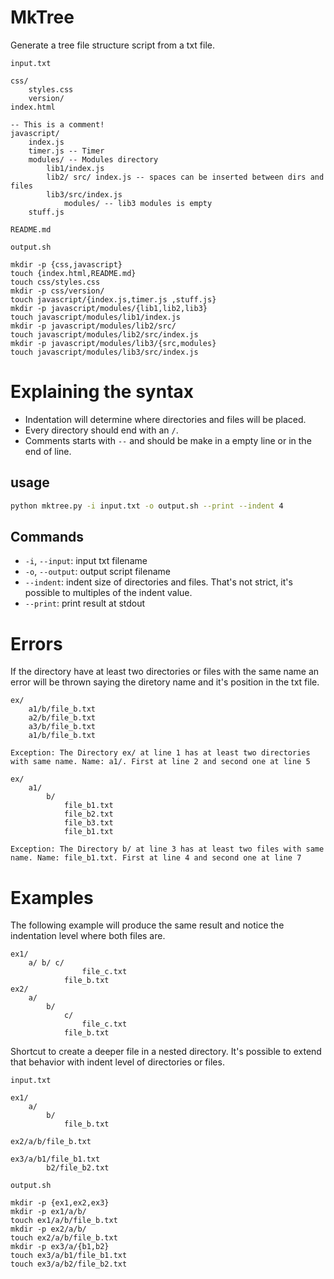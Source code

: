# MkTree

Generate a tree file structure script from a txt file.

`input.txt`
```
css/
    styles.css
    version/
index.html

-- This is a comment!
javascript/
    index.js
    timer.js -- Timer
    modules/ -- Modules directory
        lib1/index.js
        lib2/ src/ index.js -- spaces can be inserted between dirs and files
        lib3/src/index.js
            modules/ -- lib3 modules is empty
    stuff.js

README.md
```

`output.sh`
```
mkdir -p {css,javascript}
touch {index.html,README.md}
touch css/styles.css
mkdir -p css/version/
touch javascript/{index.js,timer.js ,stuff.js}
mkdir -p javascript/modules/{lib1,lib2,lib3}
touch javascript/modules/lib1/index.js
mkdir -p javascript/modules/lib2/src/
touch javascript/modules/lib2/src/index.js
mkdir -p javascript/modules/lib3/{src,modules}
touch javascript/modules/lib3/src/index.js
```

# Explaining the syntax

- Indentation will determine where directories and files will be placed.
- Every directory should end with an `/`.
- Comments starts with `--` and should be make in a empty line or in the end of line.

## usage
```sh
python mktree.py -i input.txt -o output.sh --print --indent 4
```

## Commands

- `-i`, `--input`: input txt filename
- `-o`, `--output`: output script filename
- `--indent`: indent size of directories and files. That's not strict, it's possible to multiples of the indent value.
- `--print`: print result at stdout

# Errors

If the directory have at least two directories or files with the same name an error will be thrown saying the diretory name and it's position in the txt file.

```
ex/
    a1/b/file_b.txt
    a2/b/file_b.txt
    a3/b/file_b.txt
    a1/b/file_b.txt
```
`Exception: The Directory ex/ at line 1 has at least two directories with same name. Name: a1/. First at line 2 and second one at line 5`

```
ex/
    a1/
        b/
            file_b1.txt
            file_b2.txt
            file_b3.txt
            file_b1.txt
```
`Exception: The Directory b/ at line 3 has at least two files with same name. Name: file_b1.txt. First at line 4 and second one at line 7`

# Examples

The following example will produce the same result and notice the indentation level where both files are.
```
ex1/
    a/ b/ c/
                file_c.txt
            file_b.txt
ex2/
    a/
        b/
            c/
                file_c.txt
            file_b.txt
```

Shortcut to create a deeper file in a nested directory. It's possible to extend that behavior with indent level of directories or files.

`input.txt`
```
ex1/
    a/
        b/
            file_b.txt

ex2/a/b/file_b.txt

ex3/a/b1/file_b1.txt
        b2/file_b2.txt
```

`output.sh`
```
mkdir -p {ex1,ex2,ex3}
mkdir -p ex1/a/b/
touch ex1/a/b/file_b.txt
mkdir -p ex2/a/b/
touch ex2/a/b/file_b.txt
mkdir -p ex3/a/{b1,b2}
touch ex3/a/b1/file_b1.txt
touch ex3/a/b2/file_b2.txt
```
